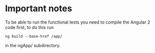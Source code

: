 Important notes
===============
To be able to run the functional tests you need to compile the Angular 2 code
first, to do this run
```
ng build --base-href /app/
```
in the ngApp/ subdirectory.
